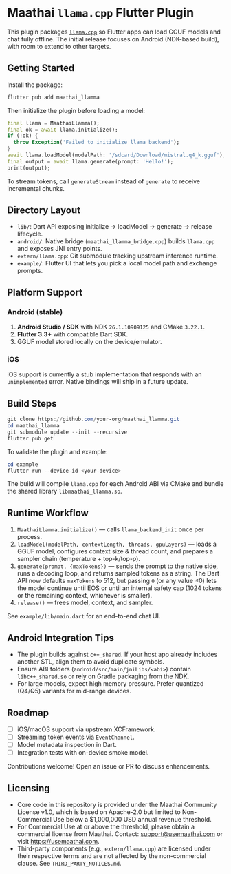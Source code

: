 # Maathai `llama.cpp` Flutter Plugin

This plugin packages [`llama.cpp`](https://github.com/ggml-org/llama.cpp) so Flutter apps can load GGUF models and chat fully offline. The initial release focuses on Android (NDK-based build), with room to extend to other targets.

## Getting Started

Install the package:

```bash
flutter pub add maathai_llamma
```

Then initialize the plugin before loading a model:

```dart
final llama = MaathaiLlamma();
final ok = await llama.initialize();
if (!ok) {
  throw Exception('Failed to initialize llama backend');
}
await llama.loadModel(modelPath: '/sdcard/Download/mistral.q4_k.gguf');
final output = await llama.generate(prompt: 'Hello!');
print(output);
```

To stream tokens, call `generateStream` instead of `generate` to receive incremental chunks.

## Directory Layout

- `lib/`: Dart API exposing initialize → loadModel → generate → release lifecycle.
- `android/`: Native bridge (`maathai_llamma_bridge.cpp`) builds `llama.cpp` and exposes JNI entry points.
- `extern/llama.cpp`: Git submodule tracking upstream inference runtime.
- `example/`: Flutter UI that lets you pick a local model path and exchange prompts.

## Platform Support

### Android (stable)

1. **Android Studio / SDK** with NDK `26.1.10909125` and CMake `3.22.1`.
2. **Flutter 3.3+** with compatible Dart SDK.
3. GGUF model stored locally on the device/emulator.

### iOS

iOS support is currently a stub implementation that responds with an `unimplemented` error. Native bindings will ship in a future update.

## Build Steps

```powershell
git clone https://github.com/your-org/maathai_llamma.git
cd maathai_llamma
git submodule update --init --recursive
flutter pub get
```

To validate the plugin and example:

```powershell
cd example
flutter run --device-id <your-device>
```

The build will compile `llama.cpp` for each Android ABI via CMake and bundle the shared library `libmaathai_llamma.so`.

## Runtime Workflow

1. `MaathaiLlamma.initialize()` — calls `llama_backend_init` once per process.
2. `loadModel(modelPath, contextLength, threads, gpuLayers)` — loads a GGUF model, configures context size & thread count, and prepares a sampler chain (temperature + top-k/top-p).
3. `generate(prompt, {maxTokens})` — sends the prompt to the native side, runs a decoding loop, and returns sampled tokens as a string. The Dart API now defaults `maxTokens` to 512, but passing `0` (or any value ≤0) lets the model continue until EOS or until an internal safety cap (1024 tokens or the remaining context, whichever is smaller).
4. `release()` — frees model, context, and sampler.

See `example/lib/main.dart` for an end-to-end chat UI.

## Android Integration Tips

- The plugin builds against `c++_shared`. If your host app already includes another STL, align them to avoid duplicate symbols.
- Ensure ABI folders (`android/src/main/jniLibs/<abi>`) contain `libc++_shared.so` or rely on Gradle packaging from the NDK.
- For large models, expect high memory pressure. Prefer quantized (Q4/Q5) variants for mid-range devices.

## Roadmap

- [ ] iOS/macOS support via upstream XCFramework.
- [ ] Streaming token events via `EventChannel`.
- [ ] Model metadata inspection in Dart.
- [ ] Integration tests with on-device smoke model.

Contributions welcome! Open an issue or PR to discuss enhancements.




## Licensing

- Core code in this repository is provided under the Maathai Community License v1.0, which is based on Apache-2.0 but limited to Non-Commercial Use below a $1,000,000 USD annual revenue threshold.
- For Commercial Use at or above the threshold, please obtain a commercial license from Maathai. Contact: support@usemaathai.com or visit https://usemaathai.com.
- Third-party components (e.g., `extern/llama.cpp`) are licensed under their respective terms and are not affected by the non-commercial clause. See `THIRD_PARTY_NOTICES.md`.
